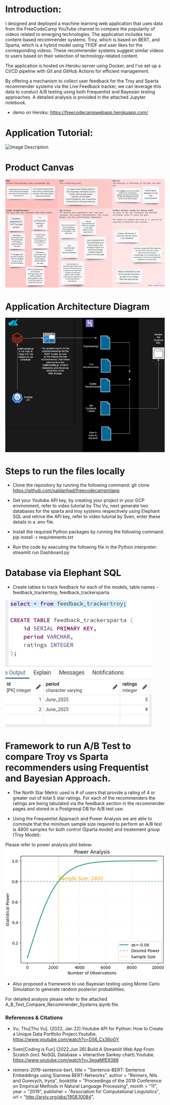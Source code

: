 # Introduction:

I designed and deployed a machine learning web application that uses data from the FreeCodeCamp YouTube channel to compare the popularity of videos related to emerging technologies. The application includes two content-based recommender systems: Troy, which is based on BERT, and Sparta, which is a hybrid model using TFIDF and user likes for the corresponding videos. These recommender systems suggest similar videos to users based on their selection of technology-related content.

The application is hosted on Heroku server using Docker, and I've set up a CI/CD pipeline with Git and GitHub Actions for efficient management.

By offering a mechanism to collect user feedback for the Troy and Sparta recommender systems via the Live Feedback tracker, we can leverage this data to conduct A/B testing using both Frequentist and Bayesian testing approaches. A detailed analysis is provided in the attached Jupyter notebook.

* demo on Heroku: https://freecodecampwebapp.herokuapp.com/

# Application Tutorial:

![Image Description](https://github.com/saldanhad/freecodecampmlapp/blob/master/miscellaneous/app_tutorial.gif?raw=true)

# Product Canvas
![Image Description](https://github.com/saldanhad/freecodecampmlapp/blob/master/miscellaneous/Product%20Canvas%20Template.jpg?raw=true)


# Application Architecture Diagram

![Image Description](https://github.com/saldanhad/freecodecampmlapp/blob/master/miscellaneous/AppDiagram.drawio.png.png?raw=true)


# Steps to run the files locally

* Clone the repository by running the following command:
git clone https://github.com/saldanhad/freecodecampmlapp

* Get your Youtube API key, by creating your project in your GCP environment, refer to video tutorial by Thu Vu, next generate two databases for the sparta and troy systems respectively using Elephant SQL and retrive the API key, refer to video tutorial by Sven, enter these details in a .env file.

* Install the required Python packages by running the following command: pip install -r requirements.txt

* Run the code by executing the following file in the Python interpreter: streamlit run Dashboard.py



# Database via Elephant SQL
* Create tables to track feedback for each of the models, table names - feedback_trackertroy, feedback_trackersparta
  
![Image Description](https://github.com/saldanhad/freecodecampmlapp/blob/master/miscellaneous/elephantsqlss.jpg?raw=true)

# Framework to run A/B Test to compare Troy vs Sparta recommenders using Frequentist and Bayesian Approach.
* The North Star Metric used is # of users that provide a rating of 4 or greater out of total 5 star ratings. For each of the recommenders the ratings are being tabulated via the feedback section in the recommender pages and stored in a Postgresql DB for A/B test use. 

* Using the Frequentist Approach and Power Analysis we are able to commute that the minimum sample size required to perform an A/B test is 4800 samples for both control (Sparta model) and treatement group (Troy Model):

Please refer to power analysis plot below:
![Image Description](https://github.com/saldanhad/freecodecampmlapp/blob/master/miscellaneous/poweranalysisplot.jpg?raw=true)


* Also proposed a framework to use Bayesian testing using Monte Carlo Simulation to generate random posterior probabilities. 

For detailed analysis please refer to the attached 
A_B_Test_Compare_Recommender_Systems.ipynb file.


### References & Citations

* Vu, Thu[Thu Vu]. (2022, Jan 22).Youtube API for Python: How to Create a Unique Data Portfolio Project.Youtube.
https://www.youtube.com/watch?v=D56_Cx36oGY

* Sven[Coding is Fun].(2022,Jun 26).Build A Streamlit Web App From Scratch (incl. NoSQL Database + interactive Sankey chart).Youtube.
https://www.youtube.com/watch?v=3egaMfE9388

 * reimers-2019-sentence-bert,
    title = "Sentence-BERT: Sentence Embeddings using Siamese BERT-Networks",
    author = "Reimers, Nils and Gurevych, Iryna",
    booktitle = "Proceedings of the 2019 Conference on Empirical Methods in Natural Language Processing",
    month = "11",
    year = "2019",
    publisher = "Association for Computational Linguistics",
    url = "http://arxiv.org/abs/1908.10084",


